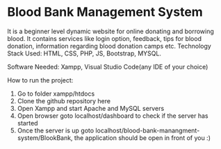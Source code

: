 # Blood Bank Management System

It is a beginner level dynamic website for online donating and borrowing blood. It contains services like login option, feedback, tips for blood donation, information regarding blood donation camps etc. Technology Stack Used: HTML, CSS, PHP, JS, Bootstrap, MYSQL.

Software Needed: Xampp, Visual Studio Code(any IDE of your choice)

How to run the project:
1. Go to folder xampp/htdocs
2. Clone the github repository here
3. Open Xampp and start Apache and MySQL servers
4. Open browser goto localhost/dashboard to check if the server has started
5. Once the server is up goto localhost/blood-bank-manangment-system/BlookBank, the application should be open in front of you :)


